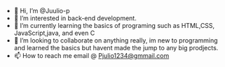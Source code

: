 - 👋 Hi, I’m @Juulio-p
- 👀 I’m interested in back-end development.
- 🌱 I’m currently learning the basics of programing such as HTML,CSS, JavaScript,java, and even C
- 💞️ I’m looking to collaborate on anything really, im new to programming and learned the basics but havent made the jump to any big prodjects.
- 📫 How to reach me email @ Pjulio1234@gmmail.com

<!---
Juulio-p/Juulio-p is a ✨ special ✨ repository because its `README.md` (this file) appears on your GitHub profile.
You can click the Preview link to take a look at your changes.
--->
